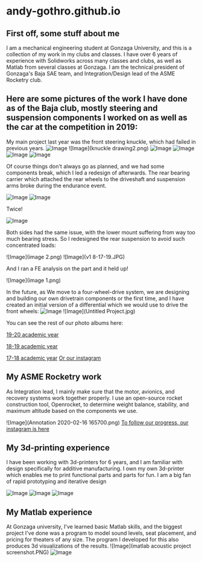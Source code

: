 # andy-gothro.github.io
## First off, some stuff about me

I am a mechanical engineering student at Gonzaga University, and this is a collection of my work in my clubs and classes. I have over 6 years of experience with Solidworks across many classes and clubs, as well as Matlab from several classes at Gonzaga. I am the technical president of Gonzaga's Baja SAE team, and Integration/Design lead of the ASME Rocketry club.

## Here are some pictures of the work I have done as of the Baja club, mostly steering and suspension components I worked on as well as the car at the competition in 2019:

My main project last year was the front steering knuckle, which had failed in previous years.
![Image](Picture2.png)
![Image](knuckle drawing2.png)
![Image](Picture1.png)
![Image](IMG_20190223_165628.jpg)
![Image](00100dPORTRAIT_00100_BURST20190223162212570_COVER.jpg)
![Image](IMG_3094.JPG)

Of course things don't always go as planned, and we had some components break, which I led a redesign of afterwards.
The rear bearing carrier which attached the rear wheels to the driveshaft and suspension arms broke during the endurance event.

![Image](20190519_101742.jpg)
![Image](IMG_20190519_102107.jpg)

Twice!

![Image](IMG_20190519_131546.jpg)

Both sides had the same issue, with the lower mount suffering from way too much bearing stress.
So I redesigned the rear suspension to avoid such concentrated loads:

![Image](image 2.png)
![Image](v1 8-17-19.JPG)

And I ran a FE analysis on the part and it held up!

![Image](image 1.png)

In the future, as We move to a four-wheel-drive system, we are designing and building our own drivetrain components or the first time, and I have created an initial version of a differential which we would use to drive the front wheels:
![Image](Untitled6.JPG)
![Image](Untitled Project.jpg)

You can see the rest of our photo albums here:

[19-20 academic year](https://photos.app.goo.gl/GVKg7iayb1dhtsLK7)

[18-19 academic year](https://photos.app.goo.gl/v7NS6NghzjfBwRsY9)

[17-18 academic year](https://photos.app.goo.gl/PrlAercuPOIZDoWB3)
[Or our instagram](https://www.instagram.com/gubajasae/)

## My ASME Rocketry work

As Integration lead, I mainly make sure that the motor, avionics, and recovery systems work together properly. I use an open-source rocket construction tool, Openrocket, to determine weight balance, stability, and maximum altitude based on the components we use. 

![Image](Annotation 2020-02-16 165700.png)
[To follow our progress, our instagram is here](https://www.instagram.com/gonzagarocketry/)

## My 3d-printing experience

I have been working with 3d-printers for 6 years, and I am familiar with design specifically for additive manufacturing. I own my own 3d-printer which enables me to print functional parts and parts for fun. I am a big fan of rapid prototyping and iterative design

![Image](IMG_20190621_174026.jpg)
![Image](IMG_20190223_151350.jpg)
![Image](IMG_20190414_145545_423.jpg)

## My Matlab experience

At Gonzaga university, I've learned basic Matlab skills, and the biggest project I've done was a program to model sound levels, seat placement, and pricing for theaters of any size. The program I developed for this also produces 3d visualizations of the results.
![Image](matlab acoustic project screenshot.PNG)
![Image](giphy.gif)

